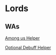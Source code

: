 # Lords

## WAs

[Among us Helper](https://wago.io/dW5U0N3HP/21)

[Optional Debuff Helper](https://wago.io/uUXxV_kfp)